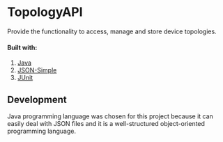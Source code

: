 # TopologyAPI
 Provide the functionality to access, manage and store device topologies.
 
 #### Built with:
 1. [Java](https://www.java.com/en/ "Java")
 2. [JSON-Simple](https://code.google.com/archive/p/json-simple/ "JSON-Simple")
 3. [JUnit](https://junit.org/junit5/ "JUnit")

## Development
Java programming language was chosen for this project because it can easily deal with JSON files and it is a well-structured object-oriented programming language.

